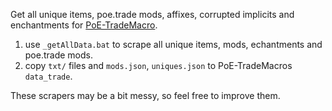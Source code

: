Get all unique items, poe.trade mods, affixes, corrupted implicits and enchantments for [PoE-TradeMacro](https://github.com/PoE-TradeMacro/POE-TradeMacro).

1. use `_getAllData.bat` to scrape all unique items, mods, echantments and poe.trade mods.
2. copy `txt/` files and `mods.json`, `uniques.json` to PoE-TradeMacros `data_trade`.

These scrapers may be a bit messy, so feel free to improve them.
